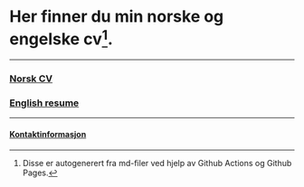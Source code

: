 ﻿# Her finner du min norske og engelske cv[^1^]. 

***

###  [Norsk CV](https://harrysolsem.github.io/MyCVRepository/content/norsk/cv.html)
###  [English resume](https://harrysolsem.github.io/MyCVRepository/content/engelsk/resume.html)

***

#### [Kontaktinformasjon](https://harrysolsem.github.io/MyCVRepository/content/kontaktinfo/contact.html)

[^1^]: Disse er autogenerert fra md-filer ved hjelp av Github Actions og Github Pages. 